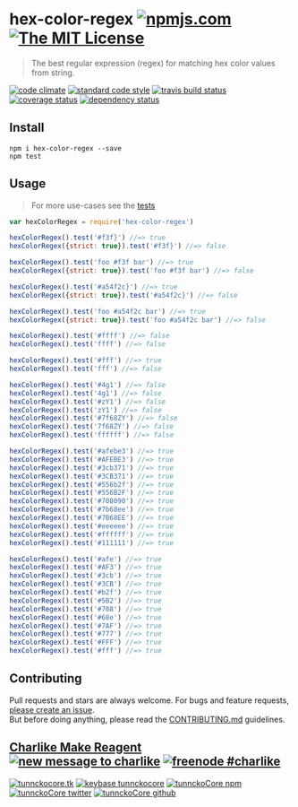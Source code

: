 # hex-color-regex [![npmjs.com][npmjs-img]][npmjs-url] [![The MIT License][license-img]][license-url] 

> The best regular expression (regex) for matching hex color values from string.

[![code climate][codeclimate-img]][codeclimate-url] [![standard code style][standard-img]][standard-url] [![travis build status][travis-img]][travis-url] [![coverage status][coverage-img]][coverage-url] [![dependency status][david-img]][david-url]


## Install
```
npm i hex-color-regex --save
npm test
```


## Usage
> For more use-cases see the [tests](./test.js)

```js
var hexColorRegex = require('hex-color-regex')

hexColorRegex().test('#f3f}') //=> true
hexColorRegex({strict: true}).test('#f3f}') //=> false

hexColorRegex().test('foo #f3f bar') //=> true
hexColorRegex({strict: true}).test('foo #f3f bar') //=> false

hexColorRegex().test('#a54f2c}') //=> true
hexColorRegex({strict: true}).test('#a54f2c}') //=> false

hexColorRegex().test('foo #a54f2c bar') //=> true
hexColorRegex({strict: true}).test('foo #a54f2c bar') //=> false

hexColorRegex().test('#ffff') //=> false
hexColorRegex().test('ffff') //=> false

hexColorRegex().test('#fff') //=> true
hexColorRegex().test('fff') //=> false

hexColorRegex().test('#4g1') //=> false
hexColorRegex().test('4g1') //=> false
hexColorRegex().test('#zY1') //=> false
hexColorRegex().test('zY1') //=> false
hexColorRegex().test('#7f68ZY') //=> false
hexColorRegex().test('7f68ZY') //=> false
hexColorRegex().test('ffffff') //=> false

hexColorRegex().test('#afebe3') //=> true
hexColorRegex().test('#AFEBE3') //=> true
hexColorRegex().test('#3cb371') //=> true
hexColorRegex().test('#3CB371') //=> true
hexColorRegex().test('#556b2f') //=> true
hexColorRegex().test('#556B2F') //=> true
hexColorRegex().test('#708090') //=> true
hexColorRegex().test('#7b68ee') //=> true
hexColorRegex().test('#7B68EE') //=> true
hexColorRegex().test('#eeeeee') //=> true
hexColorRegex().test('#ffffff') //=> true
hexColorRegex().test('#111111') //=> true

hexColorRegex().test('#afe') //=> true
hexColorRegex().test('#AF3') //=> true
hexColorRegex().test('#3cb') //=> true
hexColorRegex().test('#3CB') //=> true
hexColorRegex().test('#b2f') //=> true
hexColorRegex().test('#5B2') //=> true
hexColorRegex().test('#708') //=> true
hexColorRegex().test('#68e') //=> true
hexColorRegex().test('#7AF') //=> true
hexColorRegex().test('#777') //=> true
hexColorRegex().test('#FFF') //=> true
hexColorRegex().test('#fff') //=> true
```


## Contributing

Pull requests and stars are always welcome. For bugs and feature requests, [please create an issue](https://github.com/regexps/hex-color-regex/issues/new).  
But before doing anything, please read the [CONTRIBUTING.md](./CONTRIBUTING.md) guidelines.


## [Charlike Make Reagent](http://j.mp/1stW47C) [![new message to charlike][new-message-img]][new-message-url] [![freenode #charlike][freenode-img]][freenode-url]

[![tunnckocore.tk][author-www-img]][author-www-url] [![keybase tunnckocore][keybase-img]][keybase-url] [![tunnckoCore npm][author-npm-img]][author-npm-url] [![tunnckoCore twitter][author-twitter-img]][author-twitter-url] [![tunnckoCore github][author-github-img]][author-github-url]


[npmjs-url]: https://www.npmjs.com/package/hex-color-regex
[npmjs-img]: https://img.shields.io/npm/v/hex-color-regex.svg?label=hex-color-regex

[license-url]: https://github.com/regexps/hex-color-regex/blob/master/LICENSE.md
[license-img]: https://img.shields.io/badge/license-MIT-blue.svg


[codeclimate-url]: https://codeclimate.com/github/regexps/hex-color-regex
[codeclimate-img]: https://img.shields.io/codeclimate/github/regexps/hex-color-regex.svg

[coverage-url]: https://codeclimate.com/github/regexps/hex-color-regex
[coverage-img]: https://img.shields.io/codeclimate/coverage/github/regexps/hex-color-regex.svg

[travis-url]: https://travis-ci.org/regexps/hex-color-regex
[travis-img]: https://img.shields.io/travis/regexps/hex-color-regex.svg

[coveralls-url]: https://coveralls.io/r/regexps/hex-color-regex
[coveralls-img]: https://img.shields.io/coveralls/regexps/hex-color-regex.svg

[david-url]: https://david-dm.org/regexps/hex-color-regex
[david-img]: https://img.shields.io/david/regexps/hex-color-regex.svg

[standard-url]: https://github.com/feross/standard
[standard-img]: https://img.shields.io/badge/code%20style-standard-brightgreen.svg


[author-www-url]: http://www.tunnckocore.tk
[author-www-img]: https://img.shields.io/badge/www-tunnckocore.tk-fe7d37.svg

[keybase-url]: https://keybase.io/tunnckocore
[keybase-img]: https://img.shields.io/badge/keybase-tunnckocore-8a7967.svg

[author-npm-url]: https://www.npmjs.com/~tunnckocore
[author-npm-img]: https://img.shields.io/badge/npm-~tunnckocore-cb3837.svg

[author-twitter-url]: https://twitter.com/tunnckoCore
[author-twitter-img]: https://img.shields.io/badge/twitter-@tunnckoCore-55acee.svg

[author-github-url]: https://github.com/tunnckoCore
[author-github-img]: https://img.shields.io/badge/github-@tunnckoCore-4183c4.svg

[freenode-url]: http://webchat.freenode.net/?channels=charlike
[freenode-img]: https://img.shields.io/badge/freenode-%23charlike-5654a4.svg

[new-message-url]: https://github.com/tunnckoCore/messages
[new-message-img]: https://img.shields.io/badge/send%20me-message-green.svg
